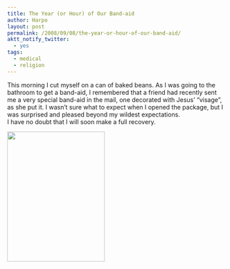 ```yaml
---
title: The Year (or Hour) of Our Band-aid
author: Harpo
layout: post
permalink: /2008/09/08/the-year-or-hour-of-our-band-aid/
aktt_notify_twitter:
  - yes
tags:
  - medical
  - religion
---
```

This morning I cut myself on a can of baked beans. As I was going to the bathroom to get a band-aid, I remembered that a friend had recently sent me a very special band-aid in the mail, one decorated with Jesus&#8217; &#8220;visage&#8221;, as she put it. I wasn&#8217;t sure what to expect when I opened the package, but I was surprised and pleased beyond my wildest expectations.  
I have no doubt that I will soon make a full recovery.

[<img class="alignnone size-full wp-image-364" src="http://harpojaeger.github.io/assets/media/wp-content/uploads/2008/09/p-640-480-ec069ca3-b647-42ca-9c9c-3dd1bc45d63b.jpeg" alt="" width="225" height="300" />][1]

 [1]: http://harpojaeger.github.io/assets/media/wp-content/uploads/2008/09/p-640-480-ec069ca3-b647-42ca-9c9c-3dd1bc45d63b.jpeg